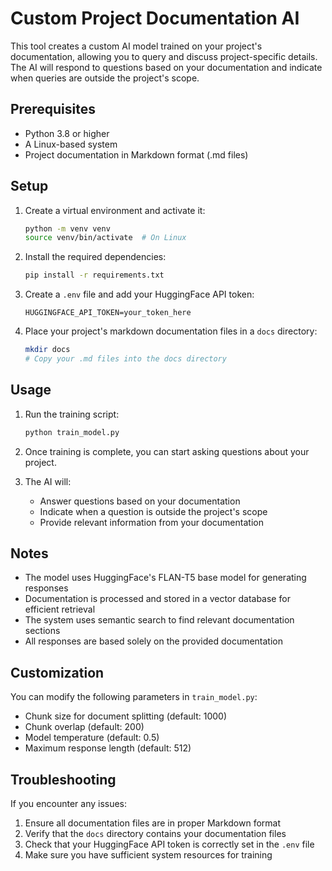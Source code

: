 # Custom Project Documentation AI

This tool creates a custom AI model trained on your project's documentation, allowing you to query and discuss project-specific details. The AI will respond to questions based on your documentation and indicate when queries are outside the project's scope.

## Prerequisites

- Python 3.8 or higher
- A Linux-based system
- Project documentation in Markdown format (.md files)

## Setup

1. Create a virtual environment and activate it:
   ```bash
   python -m venv venv
   source venv/bin/activate  # On Linux
   ```

2. Install the required dependencies:
   ```bash
   pip install -r requirements.txt
   ```

3. Create a `.env` file and add your HuggingFace API token:
   ```
   HUGGINGFACE_API_TOKEN=your_token_here
   ```

4. Place your project's markdown documentation files in a `docs` directory:
   ```bash
   mkdir docs
   # Copy your .md files into the docs directory
   ```

## Usage

1. Run the training script:
   ```bash
   python train_model.py
   ```

2. Once training is complete, you can start asking questions about your project.

3. The AI will:
   - Answer questions based on your documentation
   - Indicate when a question is outside the project's scope
   - Provide relevant information from your documentation

## Notes

- The model uses HuggingFace's FLAN-T5 base model for generating responses
- Documentation is processed and stored in a vector database for efficient retrieval
- The system uses semantic search to find relevant documentation sections
- All responses are based solely on the provided documentation

## Customization

You can modify the following parameters in `train_model.py`:
- Chunk size for document splitting (default: 1000)
- Chunk overlap (default: 200)
- Model temperature (default: 0.5)
- Maximum response length (default: 512)

## Troubleshooting

If you encounter any issues:
1. Ensure all documentation files are in proper Markdown format
2. Verify that the `docs` directory contains your documentation files
3. Check that your HuggingFace API token is correctly set in the `.env` file
4. Make sure you have sufficient system resources for training